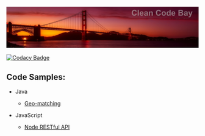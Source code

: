 ![](https://github.com/christianfranco/the-clean-code-bay/blob/master/docs/clean-code-bay.jpg)

[![Codacy Badge](https://api.codacy.com/project/badge/Grade/89efc669be694c049e369981c92f6731)](https://www.codacy.com/app/christianfranco/the-clean-code-bay?utm_source=github.com&utm_medium=referral&utm_content=christianfranco/the-clean-code-bay&utm_campaign=badger) 


## Code Samples:


- Java
  - [Geo-matching](https://github.com/christianfranco/the-clean-code-bay/tree/master/geo-match)

- JavaScript
  - [Node RESTful API](https://github.com/christianfranco/node-rest-api)
